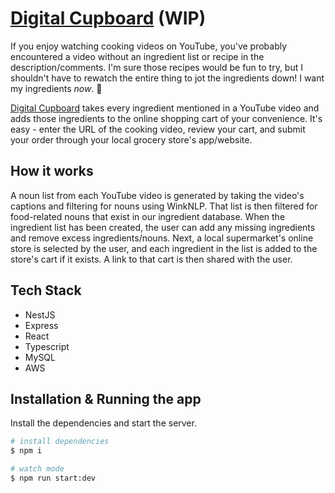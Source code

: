# [Digital Cupboard](https://digitalcupboard.ca/) (WIP)

If you enjoy watching cooking videos on YouTube, you've probably encountered a video without an ingredient list or recipe in the description/comments. I'm sure those recipes would be fun to try, but I shouldn't have to rewatch the entire thing to jot the ingredients down! I want my ingredients *now*. :triumph:

[Digital Cupboard](https://digitalcupboard.ca/) takes every ingredient mentioned in a YouTube video and adds those ingredients to the online shopping cart of your convenience. It's easy - enter the URL of the cooking video, review your cart, and submit your order through your local grocery store's app/website.

## How it works
A noun list from each YouTube video is generated by taking the video's captions and filtering for nouns using WinkNLP. That list is then filtered for food-related nouns that exist in our ingredient database. When the ingredient list has been created, the user can add any missing ingredients and remove excess ingredients/nouns. Next, a local supermarket's online store is selected by the user, and each ingredient in the list is added to the store's cart if it exists. A link to that cart is then shared with the user.

## Tech Stack

- NestJS
- Express
- React
- Typescript
- MySQL
- AWS

## Installation & Running the app

Install the dependencies and start the server.

```bash
# install dependencies
$ npm i

# watch mode
$ npm run start:dev
```
